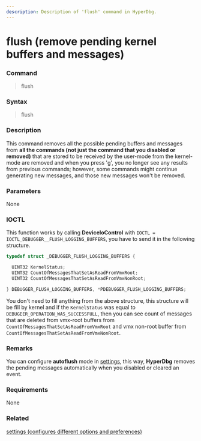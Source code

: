 ```yaml
---
description: Description of 'flush' command in HyperDbg.
---
```


# flush \(remove pending kernel buffers and messages\)

### Command

> flush

### Syntax

> flush

### Description

This command removes all the possible pending buffers and messages from **all the commands \(not just the command that you disabled or removed\)** that are stored to be received by the user-mode from the kernel-mode are removed and when you press '[g](https://docs.hyperdbg.com/commands/debugging-commands/g)', you no longer see any results from previous commands; however, some commands might continue generating new messages, and those new messages won't be removed. 

### Parameters

None

### IOCTL

This function works by calling **DeviceIoControl** with `IOCTL = IOCTL_DEBUGGER__FLUSH_LOGGING_BUFFERS`, you have to send it in the following structure.

```c
typedef struct _DEBUGGER_FLUSH_LOGGING_BUFFERS {

  UINT32 KernelStatus;
  UINT32 CountOfMessagesThatSetAsReadFromVmxRoot;
  UINT32 CountOfMessagesThatSetAsReadFromVmxNonRoot;

} DEBUGGER_FLUSH_LOGGING_BUFFERS, *PDEBUGGER_FLUSH_LOGGING_BUFFERS;
```

You don't need to fill anything from the above structure, this structure will be fill by kernel and if the `KernelStatus` was equal to `DEBUGEER_OPERATION_WAS_SUCCESSFULL`, then you can see count of messages that are deleted from vmx-root buffers from `CountOfMessagesThatSetAsReadFromVmxRoot` and vmx non-root buffer from `CountOfMessagesThatSetAsReadFromVmxNonRoot`.

### **Remarks**

You can configure **autoflush** mode in [settings](https://docs.hyperdbg.com/commands/debugging-commands/settings), this way, **HyperDbg** removes the pending messages automatically when you disabled or cleared an event.

### Requirements

None

### Related

[settings \(configures different options and preferences\)](https://docs.hyperdbg.com/commands/debugging-commands/settings)

